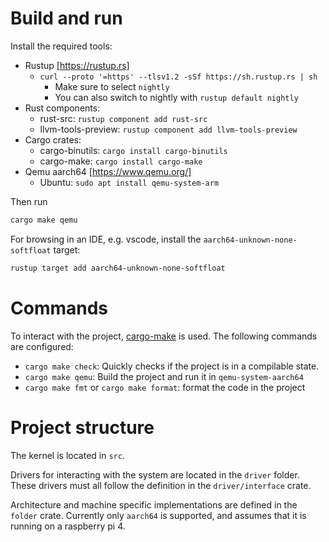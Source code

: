 # Build and run

Install the required tools:

- Rustup [https://rustup.rs]
  - `curl --proto '=https' --tlsv1.2 -sSf https://sh.rustup.rs | sh`
    - Make sure to select `nightly`
    - You can also switch to nightly with `rustup default nightly`
- Rust components: 
  - rust-src: `rustup component add rust-src`
  - llvm-tools-preview: `rustup component add llvm-tools-preview`
- Cargo crates:
  - cargo-binutils: `cargo install cargo-binutils`
  - cargo-make: `cargo install cargo-make`
- Qemu aarch64 [https://www.qemu.org/]
  - Ubuntu: `sudo apt install qemu-system-arm`

Then run

```bash
cargo make qemu
```

For browsing in an IDE, e.g. vscode, install the `aarch64-unknown-none-softfloat` target:

```bash
rustup target add aarch64-unknown-none-softfloat
```

# Commands

To interact with the project, [cargo-make](https://sagiegurari.github.io/cargo-make/) is used. The following commands are configured:

- `cargo make check`: Quickly checks if the project is in a compilable state.
- `cargo make qemu`: Build the project and run it in `qemu-system-aarch64`
- `cargo make fmt` or `cargo make format`: format the code in the project

# Project structure

The kernel is located in `src`.

Drivers for interacting with the system are located in the `driver` folder. These drivers must all follow the definition in the `driver/interface` crate.

Architecture and machine specific implementations are defined in the `folder` crate. Currently only `aarch64` is supported, and assumes that it is running on a raspberry pi 4.
